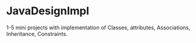 # JavaDesignImpl
1-5 mini projects with implementation of Classes, attributes, Associations, Inheritance, Constraints. 
